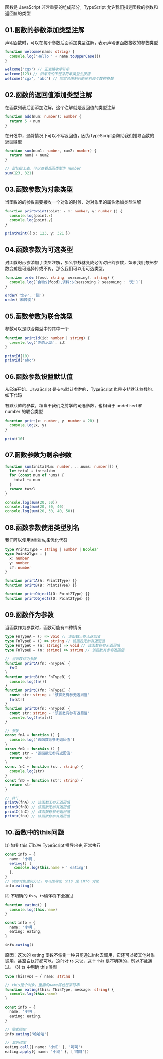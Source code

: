 函数是 JavaScript 非常重要的组成部分，TypeScript 允许我们指定函数的参数和返回值的类型

## 01.函数的参数添加类型注解

声明函数时，可以在每个参数后面添加类型注解，表示声明该函数接收的参数类型

```typescript
function welcome(name: string) {
  console.log('Hello ' + name.toUpperCase())
}

welcome('cgx') // 正常接收字符串
welcome(123) // 如果传的不是字符串类型会报错
welcome('cgx', 'abc') // 同时会限制只能传对应个数的参数
```

## 02.函数的返回值添加类型注解

在函数列表后面添加注解，这个注解就是返回值的类型注解

```typescript
function add(num: number): number {
  return 5 + num
}
```
在开发中，通常情况下可以不写返回值，因为TypeScript会帮助我们推导函数的返回类型
```typescript
function sum(num1: number, num2: number) {
  return num1 + num2
}

// 鼠标指上去，可以查看返回类型为 number
sum(123, 321)
```


## 03.函数参数为对象类型

当函数的的参数需要接收一个对象的时候，对对象里的属性添加类型注解

```typescript
function printPoint(point: { x: number; y: number }) {
  console.log(point.x)
  console.log(point.y)
}

printPoint({ x: 123, y: 321 })
```

## 04.函数参数为可选类型

对函数的形参添加了类型注解，那么参数就变成必传对应的参数，如果我们想把参数变成是可选择传或不传，那么我们可以用可选类型。

```typescript
function order(food: string, seasoning?: string) {
  console.log(`食物${food},调料:${seasoning ? seasoning : '无'}`)
}

order('饺子', '醋')
order('麻辣烫')
```

## 05.函数参数为联合类型

参数可以是联合类型中的其中一个

```typescript
function printId(id: number | string) {
  console.log('你的id是', id)
}

printId(10)
printId('abc')
```

## 06.函数参数设置默认值

从ES6开始，JavaScript 是支持默认参数的，TypeScript 也是支持默认参数的，如下代码

有默认值的参数，相当于我们之前学的可选参数，也相当于 undefined 和 number 的联合类型

```typescript
function print(x: number, y: number = 20) {
  console.log(x, y)
}

print(10)
```

## 07.函数参数为剩余参数

```typescript
function sum(initalNum: number, ...nums: number[]) {
  let total = initalNum
  for (const num of nums) {
    total += num
  }
  return total
}

console.log(sum(20, 30))
console.log(sum(20, 30, 40))
console.log(sum(20, 30, 40, 50))
```


## 08.函数参数使用类型别名

我们可以使用`类型别名`,来优化代码

```typescript
type Print1Type = string | number | Boolean
type Point2Type = {
  x: number
  y: number
  z?: number
}

function printA(A: Print1Type) {}
function printB(B: Print1Type) {}

function printObjectA(O: Point2Type) {}
function printObjectB(O: Point2Type) {}
```

## 09.函数作为参数

当函数作为参数时，函数可能有四种情况

```typescript
type FnTypeA = () => void // 该函数无参无返回值
type FnTypeB = () => string // 该函数无参有返回值
type FnTypeC = (n: string) => void // 该函数有参无返回值
type FnTypeD = (n: string) => string // 该函数有参有返回值

// 当函数作为参数
function printA(fn: FnTypeA) {
  fn()
}
function printB(fn: FnTypeB) {
  console.log(fn())
}
function printC(fn: FnTypeC) {
  const str: string = '该函数有参无返回值'
  fn(str)
}
function printD(fn: FnTypeD) {
  const str: string = '该函数有参有返回值'
  console.log(fn(str))
}

// 参数
const fnA = function () {
  console.log('该函数无参无返回值')
}
const fnB = function () {
  const str = '该函数无参有返回值'
  return str
}
const fnC = function (str: string) {
  console.log(str)
}
const fnD = function (str: string) {
  return str
}

// 执行
printA(fnA) // 该函数无参无返回值
printB(fnB) // 该函数无参有返回值
printC(fnC) // 该函数有参无返回值
printD(fnD) // 该函数有参有返回值
```

## 10.函数中的this问题

⑴ 如果 this 可以被 TypeScript 推导出来,正常执行

```typescript
const info = {
  name: '小明',
  eating() {
    console.log(this.name + ' eating')
  },
}
// 调用对象里的方法，可以推导出 this 是 info 对象
info.eating()
```
⑵ 不明确的 this，ts编译将不会通过
```typescript
function eating() {
  console.log(this.name)
}

const info = {
  name: '小明',
  eating: eating,
}

info.eating()
```
原因：这次的 eating 函数不像例一种只能通过info去调用，它还可以被其他对象调用，甚至自执行都可以，这时对 ts 来说，这个 this 是不明确的，所以不能通过。
(3) ts 中明确 this 类型

```typescript
type ThisType = { name: string }

// this是个对象，里面的name属性是字符串
function eating(this: ThisType, message: string) {
  console.log(this.name)
}

const info = {
  name: '小明',
  eating: eating,
}

// 隐式绑定
info.eating('哈哈哈')

// 显示绑定
eating.call({ name: '小红' }, '呵呵')
eating.apply({ name: '小刚' }, ['嘻嘻'])
```

